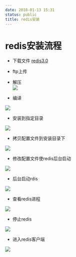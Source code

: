 ```yaml
---
date: 2018-01-13 15:31
status: public
title: redis安装
---
```


# redis安装流程
* 下载文件 [redis3.0](https://pan.baidu.com/s/1eTOJJvO)  

*  ftp上传  

*  解压  
![](~/15-39-26.jpg)

*  编译  

![](~/15-40-19.jpg)  

* 安装到指定目录  

![](~/15-41-18.jpg)  
*  拷贝配置文件到安装目录下  

![](~/15-44-20.jpg)
*  修改配置文件使redis后台启动  

![](~/15-47-48.jpg)
*  后台启动rdis  

![](~/15-49-12.jpg)
*  查看redis进程  

![](~/15-50-26.jpg)
*  停止redis  

![](~/15-54-29.jpg)

*  进入redis客户端  

![](~/15-51-49.jpg)
